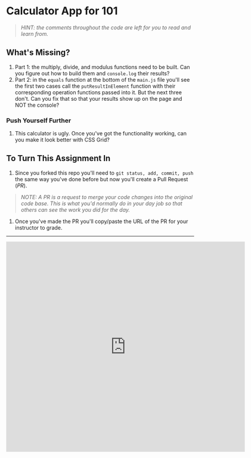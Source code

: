 # Calculator App for 101

<!-- 1. Fork and clone it to your local machine in whatever folder you've been working in so far, i.e. `devFolder` -->
<!-- 1. Open up the `index.html` file and uncomment line 7 so your JavaScript is connected to your HTML. -->
<!-- 1. Now read the comments on line 13, 18, and 26. Then look over the code to see if you understand what is being built. -->
<!-- 1. Use live-server or something similar to serve it and see what's happening in the browser. -->
<!-- 1. Play. Type in two numbers then choose "add" or "subtract" and hit "equal" to see the results. -->
<!-- 1. Go back to the `index.html` file and look at line 14 and 16. Do you see the `onkeyup` Event Listeners? Follow the function they call into the `main.js` file and see if you can figure out what and how they're doing what they're doing.
1. Check out line 15 in the `main.js` file that tells you about the `parseInt()` function. This just makes sure our numbers are numbers and not text.
1. Do you see where and how the numbers you typed in the input fields are being saved?
1. If so, go back to the `index.html` file and find the `onclick` event listeners on the operation buttons. What functions are they calling in the `main.js` file?
1. How is this function working? Break it down. Ask a friend. Ask a tutor. Ask your instructor. Make sure you understand what is happening in this function before moving on.
1. After that, make sure each of your `button`s have the same `onclick` attribute as the `add` and `subtract` buttons. Just copy/paste into each. This will allow your operations to be used!
1. Go back to the web page view of the Calculator and see how it's working. Try adding, subtracting, multiplying, dividing, and modulusing to see what's missing so you can fix it. -->

> *HINT: the comments throughout the code are left for you to read and learn from.*

## What's Missing?

1. Part 1: the multiply, divide, and modulus functions need to be built. Can you figure out how to build them and `console.log` their results?
1. Part 2: in the `equals` function at the bottom of the `main.js` file you'll see the first two cases call the `putResultInElement` function with their corresponding operation functions passed into it. But the next three don't. Can you fix that so that your results show up on the page and NOT the console?

### Push Yourself Further

1. This calculator is ugly. Once you've got the functionality working, can you make it look better with CSS Grid?

## To Turn This Assignment In

1. Since you forked this repo you'll need to `git status, add, commit, push` the same way you've done before but now you'll create a Pull Request (*PR*). 

  > *NOTE: A PR is a request to merge your code changes into the original code base. This is what you'd normally do in your day job so that others can see the work you did for the day.*

1. Once you've made the PR you'll copy/paste the URL of the PR for your instructor to grade.

*******

<iframe src="https://player.vimeo.com/video/395247060" width="640" height="564" frameborder="0" allow="autoplay; fullscreen" allowfullscreen></iframe>
